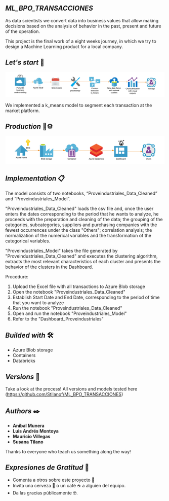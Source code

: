 ## *ML_BPO_TRANSACCIONES*

As data scientists we convert data into business values that allow making decisions based on the analysis of behavior in the past, present and future of the operation. 

This project is the final work of a eight weeks journey, in which we try to design a Machine Learning product for a local company.  

## *Let's start* 🚀

![Image text](https://github.com/Stilanof/ML_BPO_TRANSACCIONES/blob/main/target.png)

We implemented a k_means model to segment each transaction at the market platform.

## *Production* 🔧⚙️ 

![Image text](https://github.com/Stilanof/ML_BPO_TRANSACCIONES/blob/main/architecture.png)

## *Implementation* 📋

The model consists of two notebooks, “Proveindustriales_Data_Cleaned” and “Proveindustriales_Model”.

"Proveindustriales_Data_Cleaned" loads the csv file and, once the user enters the dates corresponding to the period that he wants to analyze, he proceeds with the preparation and cleaning of the data; the grouping of the categories, subcategories, suppliers and purchasing companies with the fewest occurrences under the class "Others"; correlation analysis; the normalization of the numerical variables and the transformation of the categorical variables.

"Proveindustriales_Model" takes the file generated by "Proveindustriales_Data_Cleaned" and executes the clustering algorithm, extracts the most relevant characteristics of each cluster and presents the behavior of the clusters in the Dashboard.

Procedure:

1. Upload the Excel file with all transactions to Azure Blob storage
2. Open the notebook "Proveindustriales_Data_Cleaned"
3. Establish Start Date and End Date, corresponding to the period of time that you want to analyze
4. Run the notebook "Proveindustriales_Data_Cleaned"
5. Open and run the notebook "Proveindustriales_Model"
6. Refer to the "Dashboard_Proveindustriales"

## *Builded with* 🛠️

* Azure Blob storage  
* Containers
* Databricks 


## *Versions* 📌

Take a look at the process! All versions and models tested here (https://github.com/Stilanof/ML_BPO_TRANSACCIONES)

## *Authors* ✒️

* **Anibal Munera** 
* **Luis Andrés Montoya** 
* **Mauricio Villegas** 
* **Susana Tilano** 

Thanks to everyone who teach us something along the way! 

## *Expresiones de Gratitud* 🎁

* Comenta a otros sobre este proyecto 📢
* Invita una cerveza 🍺 o un café ☕ a alguien del equipo. 
* Da las gracias públicamente 🤓.

